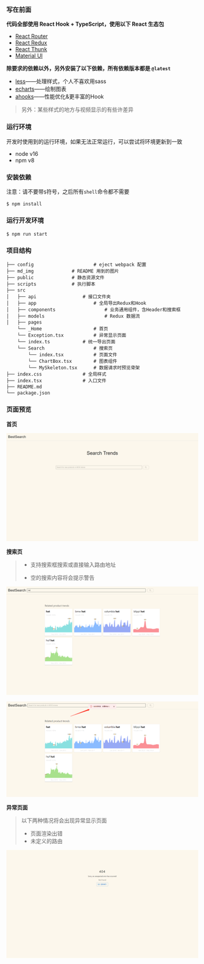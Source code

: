### 写在前面

**代码全部使用 React Hook + TypeScript，使用以下 React 生态包**

- [React Router](https://reactrouter.com/en/6.8.1/start/overview)
- [React Redux](https://react-redux.js.org/)
- [React Thunk](https://redux.js.org/tutorials/fundamentals/part-6-async-logic#using-the-redux-thunk-middleware)
- [Material UI](https://mui.com/core/)

**除要求的依赖以外，另外安装了以下依赖，所有依赖版本都是 `@latest`**

- [less](https://less.bootcss.com/)——处理样式，个人不喜欢用sass
- [echarts](https://echarts.apache.org/)——绘制图表
- [ahooks](https://ahooks.js.org/)——性能优化&更丰富的Hook

> 另外：某些样式的地方与视频显示的有些许差异

### 运行环境

  开发时使用到的运行环境，如果无法正常运行，可以尝试将环境更新到一致

- node v16
- npm v8

### 安装依赖

注意：请不要带`$`符号，之后所有`shell`命令都不需要

``` shell
$ npm install
```

### 运行开发环境

``` shell
$ npm run start
```

### 项目结构

```
├── config                 		# eject webpack 配置
├── md_img				# README 用到的图片
├── public				# 静态资源文件
├── scripts				# 执行脚本
├── src
│   ├── api   				# 接口文件夹
│   ├── app              		# 全局导出Redux和Hook
│   ├── components          		# 业务通用组件，含Header和搜索框
│   ├── models              		# Redux 数据流
│   ├── pages               
	└── _Home           		# 首页
	└── Exception.tsx   		# 异常显示页面
	└── index.ts   			# 统一导出页面
	└── Search          		# 搜索页
		└── index.tsx       	# 页面文件
		└── ChartBox.tsx    	# 图表组件
		└── MySkeleton.tsx  	# 数据请求时预览骨架
├── index.css				# 全局样式
├── index.tsx				# 入口文件
├── README.md
└── package.json
```

### 页面预览

**首页**

![home](./md_img/home.jpg)

**搜索页**

>- 支持搜索框搜索或直接输入路由地址
>
>- 空的搜索内容将会提示警告

![search](./md_img/search.jpg)

![blank_search](./md_img/blank_search.jpg)

**异常页面**

> 以下两种情况将会出现异常显示页面
>
> - 页面渲染出错
> - 未定义的路由

![exception](./md_img/exception.jpg)
